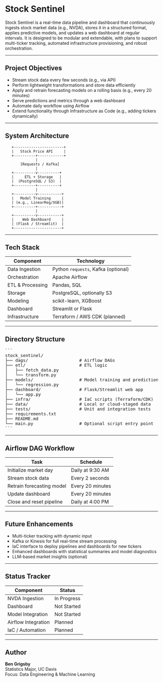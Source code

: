 # Stock Sentinel

Stock Sentinel is a real-time data pipeline and dashboard that continuously ingests stock market data (e.g., NVDA), stores it in a structured format, applies predictive models, and updates a web dashboard at regular intervals. It is designed to be modular and extendable, with plans to support multi-ticker tracking, automated infrastructure provisioning, and robust orchestration.

---

## Project Objectives

- Stream stock data every few seconds (e.g., via API)
- Perform lightweight transformations and store data efficiently
- Apply and retrain forecasting models on a rolling basis (e.g., every 20 minutes)
- Serve predictions and metrics through a web dashboard
- Automate daily workflow using Airflow
- Extend functionality through Infrastructure as Code (e.g., adding tickers dynamically)

---

## System Architecture

       +-----------------------+
       |   Stock Price API     |
       +----------+------------+
                  |
           [Requests / Kafka]
                  |
       +----------v----------+
       |     ETL + Storage   |
       |  (PostgreSQL / S3)  |
       +----------+----------+
                  |
       +----------v-----------+
       |   Model Training     |
       | (e.g., LinearReg/XGB)|
       +----------+-----------+
                  |
       +----------v-----------+
       |    Web Dashboard     |
       | (Flask / Streamlit)  |
       +----------------------+



---

## Tech Stack

| Component          | Technology               |
|-------------------|--------------------------|
| Data Ingestion     | Python `requests`, Kafka (optional) |
| Orchestration      | Apache Airflow           |
| ETL & Processing   | Pandas, SQL              |
| Storage            | PostgreSQL, optionally S3 |
| Modeling           | scikit-learn, XGBoost    |
| Dashboard          | Streamlit or Flask       |
| Infrastructure     | Terraform / AWS CDK (planned) |

---

## Directory Structure


<pre>
```
stock_sentinel/
├── dags/                    # Airflow DAGs
├── etl/                     # ETL logic
│   ├── fetch_data.py
│   └── transform.py
├── models/                  # Model training and prediction
│   └── regression.py
├── dashboard/               # Flask/Streamlit web app
│   └── app.py
├── infra/                   # IaC scripts (Terraform/CDK)
├── data/                    # Local or cloud-staged data
├── tests/                   # Unit and integration tests
├── requirements.txt
├── README.md
└── main.py                  # Optional script entry point
```
</pre>



---

## Airflow DAG Workflow

| Task                         | Schedule             |
|------------------------------|----------------------|
| Initialize market day        | Daily at 9:30 AM     |
| Stream stock data            | Every 2 seconds      |
| Retrain forecasting model    | Every 20 minutes     |
| Update dashboard             | Every 20 minutes     |
| Close and reset pipeline     | Daily at 4:00 PM     |

---

## Future Enhancements

- Multi-ticker tracking with dynamic input
- Kafka or Kinesis for full real-time stream processing
- IaC interface to deploy pipelines and dashboards for new tickers
- Enhanced dashboards with statistical summaries and model diagnostics
- LLM-based market insights (optional)

---

## Status Tracker

| Component           | Status         |
|--------------------|----------------|
| NVDA Ingestion      | In Progress    |
| Dashboard           | Not Started    |
| Model Integration   | Not Started    |
| Airflow Integration | Planned        |
| IaC / Automation    | Planned        |

---

## Author

**Ben Grigsby**  
Statistics Major, UC Davis  
Focus: Data Engineering & Machine Learning  
